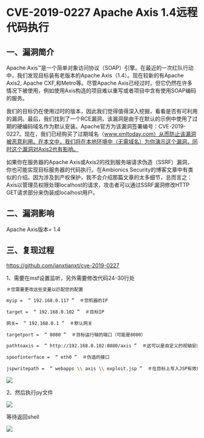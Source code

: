 # CVE-2019-0227 Apache Axis 1.4远程代码执行

## 一、漏洞简介

Apache Axis™是一个简单对象访问协议（SOAP）引擎。在最近的一次红队行动中，我们发现目标装有老版本的Apache Axis（1.4）。现在较新的有Apache Axis2, Apache CXF,和Metro等。尽管Apache Axis已经过时，但它仍然在许多情况下被使用，例如使用Axis构造的项目难以重写或者项目中含有使用SOAP编码的服务。

我们的目标仍在使用过时的版本，因此我们觉得值得深入挖掘，看看是否有可利用的漏洞。最后，我们找到了一个RCE漏洞，该漏洞是由于在默认的示例中使用了过期的硬编码域名作为默认安装。Apache官方为该漏洞签署编号：CVE-2019-0227。现在，我们已经购买了过期域名（www.xmltoday.com）从而防止该漏洞被恶意利用。在本文中，我们将在本地环境中（无需域名）为你演示这个漏洞，同时这个漏洞对Axis2也有影响。

如果你在服务器的Apache Axis或Axis2的找到服务端请求伪造（SSRF）漏洞，你也可能实现目标服务器的代码执行。在Ambionics Security的博客文章中有类似的介绍。因为涉及到产权保护，我不会介绍那篇文章的太多细节，总而言之：Axis以管理员权限处理localhost的请求，攻击者可以通过SSRF漏洞修改HTTP GET请求部分来伪装成localhost用户。

## 二、漏洞影响

Apache Axis版本= 1.4

## 三、复现过程

https://github.com/ianxtianxt/cve-2019-0227

1、需要在msf设置监听，另外需要修改代码24-30行处


```bash
＃您需要更改这些变量以匹配您的配置
                        
myip =  “ 192.168.0.117 ”  ＃您机器的IP
                        
target =  “ 192.168.0.102 ”  ＃目标IP
                        
网关=  “ 192.168.0.1 ”  ＃默认网关
                        
targetport =  “ 8080 ”  ＃目标运行轴的端口（可能是8080）
                        
pathtoaxis =  “ http://192.168.0.102:8080/axis ”  ＃这可以是自定义的视轴安装，但是这是默认
                        
spoofinterface =  “ eth0 ”  ＃伪造的接口
                        
jspwritepath =  “ webapps \\ axis \\ exploit.jsp ”  ＃在目标上写入JSP有效负载的相对路径这是Tomcat安装的默认路径
```

![](images/15889382922764.png)


2、然后执行py文件

![](images/15889383003417.png)


等待返回shell

![](images/15889383080400.png)
